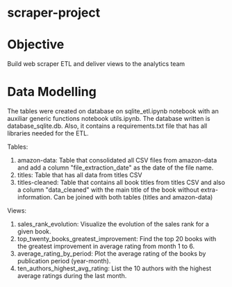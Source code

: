 # scraper-project

# Objective
Build web scraper ETL and deliver views to the analytics team

# Data Modelling

The tables were created on database on sqlite_etl.ipynb notebook with an auxiliar generic functions notebook utils.ipynb. The database written is database_sqlite.db. Also, it contains a requirements.txt file that has all libraries needed for the ETL.

Tables:

  1. amazon-data: Table that consolidated all CSV files from amazon-data and add a column "file_extraction_date" as the date of the file name.
  2. titles: Table that has all data from titles CSV
  3. titles-cleaned: Table that contains all book titles from titles CSV and also a column "data_cleaned" with the main title of the book without extra-information. Can be joined with both tables (titles and amazon-data)

Views:

  1. sales_rank_evolution: Visualize the evolution of the sales rank for a given book.
  2. top_twenty_books_greatest_improvement: Find the top 20 books with the greatest improvement in average rating from
month 1 to 6.
  3. average_rating_by_period: Plot the average rating of the books by publication period (year-month).
  4. ten_authors_highest_avg_rating: List the 10 authors with the highest average ratings during the last month.
